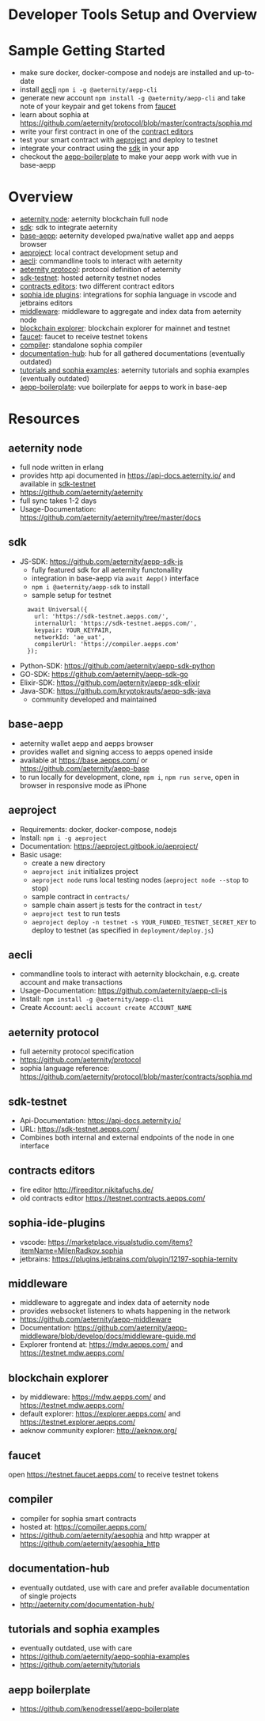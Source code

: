 # Developer Tools Setup and Overview

# Sample Getting Started

- make sure docker, docker-compose and nodejs are installed and up-to-date
- install [aecli](#aecli) `npm i -g @aeternity/aepp-cli`
- generate new account `npm install -g @aeternity/aepp-cli` and take note of your keypair and get tokens from [faucet](#faucet)
- learn about sophia at https://github.com/aeternity/protocol/blob/master/contracts/sophia.md
- write your first contract in one of the [contract editors](#contracts-editors)
- test your smart contract with [aeproject](#aeproject) and deploy to testnet
- integrate your contract using the [sdk](#sdk) in your app
- checkout the [aepp-boilerplate](#aepp-boilerplate) to make your aepp work with vue in base-aepp

# Overview

- [aeternity node](#aeternity-node): aeternity blockchain full node
- [sdk](#sdk): sdk to integrate aeternity
- [base-aepp](#base-aepp): aeternity developed pwa/native wallet app and aepps browser
- [aeproject](#aeproject): local contract development setup and 
- [aecli](#aecli): commandline tools to interact with aeternity
- [aeternity protocol](#aeternity-protocol): protocol definition of aeternity
- [sdk-testnet](#sdk-testnet): hosted aeternity testnet nodes
- [contracts editors](#contracts-editors): two different contract editors
- [sophia ide plugins](#sophia-ide-plugins): integrations for sophia language in vscode and jetbrains editors
- [middleware](#middleware): middleware to aggregate and index data from aeternity node
- [blockchain explorer](#blockchain-explorer): blockchain explorer for mainnet and testnet
- [faucet](#faucet): faucet to receive testnet tokens
- [compiler](#compiler): standalone sophia compiler
- [documentation-hub](#documentation-hub): hub for all gathered documentations (eventually outdated)
- [tutorials and sophia examples](#tutorials-and-sophia-examples): aeternity tutorials and sophia examples (eventually outdated)
- [aepp-boilerplate](#aepp-boilerplate): vue boilerplate for aepps to work in base-aep

# Resources

## aeternity node
 - full node written in erlang
 - provides http api documented in https://api-docs.aeternity.io/ and available in [sdk-testnet](#sdk-testnet)
 - https://github.com/aeternity/aeternity
 - full sync takes 1-2 days
 - Usage-Documentation: https://github.com/aeternity/aeternity/tree/master/docs

## sdk
 - JS-SDK: https://github.com/aeternity/aepp-sdk-js
    - fully featured sdk for all aeternity functonallity
    - integration in base-aepp via `await Aepp()` interface
    - `npm i @aeternity/aepp-sdk` to install
    - sample setup for testnet
    ```
      await Universal({
        url: 'https://sdk-testnet.aepps.com/',
        internalUrl: 'https://sdk-testnet.aepps.com/',
        keypair: YOUR_KEYPAIR,
        networkId: 'ae_uat',
        compilerUrl: 'https://compiler.aepps.com'
      });
      ```
 - Python-SDK: https://github.com/aeternity/aepp-sdk-python
 - GO-SDK: https://github.com/aeternity/aepp-sdk-go
 - Elixir-SDK: https://github.com/aeternity/aepp-sdk-elixir
 - Java-SDK: https://github.com/kryptokrauts/aepp-sdk-java
    - community developed and maintained

## base-aepp
 - aeternity wallet aepp and aepps browser
 - provides wallet and signing access to aepps opened inside
 - available at https://base.aepps.com/ or https://github.com/aeternity/aepp-base
 - to run locally for development, clone, `npm i`, `npm run serve`, open in browser in responsive mode as iPhone

## aeproject
 - Requirements: docker, docker-compose, nodejs
 - Install: `npm i -g aeproject`
 - Documentation: https://aeproject.gitbook.io/aeproject/
 - Basic usage:
    - create a new directory
    - `aeproject init` initializes project
    - `aeproject node` runs local testing nodes (`aeproject node --stop` to stop)
    - sample contract in `contracts/`
    - sample chain assert js tests for the contract in `test/`
    - `aeproject test` to run tests
    - `aeproject deploy -n testnet -s YOUR_FUNDED_TESTNET_SECRET_KEY` to deploy to testnet (as specified in `deployment/deploy.js`)

## aecli
 - commandline tools to interact with aeternity blockchain, e.g. create account and make transactions
 - Usage-Documentation: https://github.com/aeternity/aepp-cli-js
 - Install: `npm install -g @aeternity/aepp-cli`
 - Create Account: `aecli account create ACCOUNT_NAME`

## aeternity protocol
 - full aeternity protocol specification
 - https://github.com/aeternity/protocol
 - sophia language reference: https://github.com/aeternity/protocol/blob/master/contracts/sophia.md

## sdk-testnet
 - Api-Documentation: https://api-docs.aeternity.io/
 - URL: https://sdk-testnet.aepps.com/
 - Combines both internal and external endpoints of the node in one interface

## contracts editors
 - fire editor http://fireeditor.nikitafuchs.de/
 - old contracts editor https://testnet.contracts.aepps.com/

## sophia-ide-plugins
 - vscode: https://marketplace.visualstudio.com/items?itemName=MilenRadkov.sophia
 - jetbrains: https://plugins.jetbrains.com/plugin/12197-sophia-ternity

## middleware
 - middleware to aggregate and index data of aeternity node
 - provides websocket listeners to whats happening in the network
 - https://github.com/aeternity/aepp-middleware
 - Documentation: https://github.com/aeternity/aepp-middleware/blob/develop/docs/middleware-guide.md
 - Explorer frontend at: https://mdw.aepps.com/ and https://testnet.mdw.aepps.com/

## blockchain explorer
 - by middleware: https://mdw.aepps.com/ and https://testnet.mdw.aepps.com/
 - default explorer: https://explorer.aepps.com/ and https://testnet.explorer.aepps.com/
 - aeknow community explorer: http://aeknow.org/
 
## faucet
open https://testnet.faucet.aepps.com/ to receive testnet tokens

## compiler
 - compiler for sophia smart contracts
 - hosted at: https://compiler.aepps.com/
 - https://github.com/aeternity/aesophia and http wrapper at https://github.com/aeternity/aesophia_http

## documentation-hub
 - eventually outdated, use with care and prefer available documentation of single projects
 - http://aeternity.com/documentation-hub/

## tutorials and sophia examples
 - eventually outdated, use with care
 - https://github.com/aeternity/aepp-sophia-examples
 - https://github.com/aeternity/tutorials
 
## aepp boilerplate
 - https://github.com/kenodressel/aepp-boilerplate

